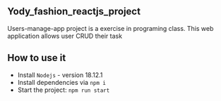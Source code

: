 ## Yody_fashion_reactjs_project
Users-manage-app project is a exercise in programing class. This web application allows
user CRUD their task

## How to use it 
- Install `Nodejs` - version 18.12.1  
- Install dependencies via `npm i`
- Start the project: `npm run start` 
